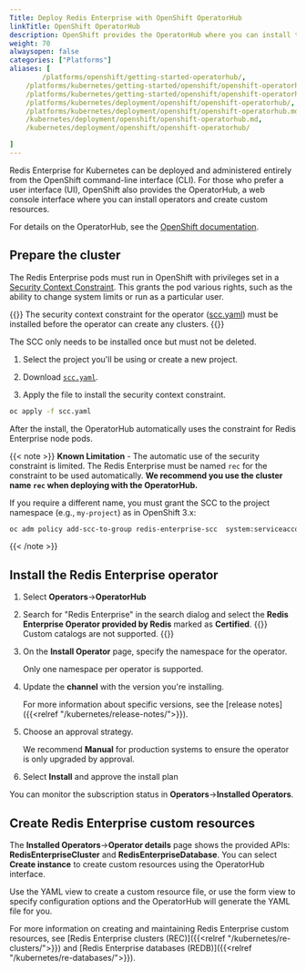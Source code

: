 ```yaml
---
Title: Deploy Redis Enterprise with OpenShift OperatorHub
linkTitle: OpenShift OperatorHub
description: OpenShift provides the OperatorHub where you can install the Redis Enterprise operator from the administrator user interface.
weight: 70
alwaysopen: false
categories: ["Platforms"]
aliases: [
        /platforms/openshift/getting-started-operatorhub/,
    /platforms/kubernetes/getting-started/openshift/openshift-operatorhub/,
    /platforms/kubernetes/getting-started/openshift/openshift-operatorhub.md,
    /platforms/kubernetes/deployment/openshift/openshift-operatorhub/,
    /platforms/kubernetes/deployment/openshift/openshift-operatorhub.md,
    /kubernetes/deployment/openshift/openshift-operatorhub.md,
    /kubernetes/deployment/openshift/openshift-operatorhub/

]
---
```


Redis Enterprise for Kubernetes can be deployed and administered entirely from the OpenShift command-line interface (CLI). For those who prefer a user interface (UI), OpenShift also provides the OperatorHub, a web console interface where you can install operators and create custom resources.

For details on the OperatorHub, see the [OpenShift documentation](https://docs.openshift.com/container-platform/4.11/operators/index.html).

## Prepare the cluster

The Redis Enterprise pods must run in OpenShift with privileges set in a [Security Context Constraint](https://docs.openshift.com/container-platform/4.4/authentication/managing-security-context-constraints.html#security-context-constraints-about_configuring-internal-oauth). This grants the pod various rights, such as the ability to change system limits or run as a particular user.

{{<warning>}}
The security context constraint for the operator
([scc.yaml](https://github.com/RedisLabs/redis-enterprise-k8s-docs/blob/master/openshift/scc.yaml)) must be installed before the operator can create any clusters.
{{</warning>}}

The SCC only needs to be installed once but must not be deleted.

1. Select the project you'll be using or create a new project.

1. Download [`scc.yaml`](https://github.com/RedisLabs/redis-enterprise-k8s-docs/blob/master/openshift/scc.yaml).

1. Apply the file to install the security context constraint.

  ```sh
  oc apply -f scc.yaml
  ```

After the install, the OperatorHub automatically uses the constraint for Redis Enterprise node pods.

{{< note >}}
**Known Limitation** - The automatic use of the security constraint is limited. The
Redis Enterprise must be named `rec` for the constraint to be used automatically.  **We recommend you use the cluster name `rec` when deploying with
the OperatorHub.**

If you require a different name, you must grant the SCC to the project
namespace (e.g., `my-project`) as in OpenShift 3.x:

```sh
oc adm policy add-scc-to-group redis-enterprise-scc  system:serviceaccounts:my-project
```
{{< /note >}}

## Install the Redis Enterprise operator

1. Select **Operators**->**OperatorHub**

1. Search for "Redis Enterprise" in the search dialog and select the **Redis Enterprise Operator provided by Redis** marked as **Certified**.
  {{<note>}}
  Custom catalogs are not supported.
  {{</note>}}

1. On the **Install Operator** page, specify the namespace for the operator.

    Only one namespace per operator is supported.

1. Update the **channel** with the version you're installing.

    For more information about specific versions, see the [release notes]({{<relref "/kubernetes/release-notes/">}}).

1. Choose an approval strategy.

    We recommend **Manual** for production systems to ensure the operator is only upgraded by approval.

1. Select **Install** and approve the install plan

You can monitor the subscription status in **Operators**->**Installed Operators**.

## Create Redis Enterprise custom resources

The **Installed Operators**->**Operator details** page shows the provided APIs: **RedisEnterpriseCluster** and **RedisEnterpriseDatabase**. You can select **Create instance** to create custom resources using the OperatorHub interface.

Use the YAML view to create a custom resource file, or use the form view to specify configuration options and the OperatorHub will generate the YAML file for you.

For more information on creating and maintaining Redis Enterprise custom resources, see [Redis Enterprise clusters (REC)]({{<relref "/kubernetes/re-clusters/">}}) and [Redis Enterprise databases (REDB)]({{<relref "/kubernetes/re-databases/">}}).
